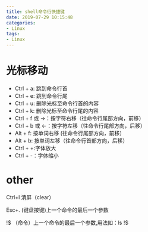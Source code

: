 ```yaml
---
title: shell命令行快捷键
date: 2019-07-29 10:15:48
categories:
- Linux
tags:
- Linux
---
```


# 光标移动
- Ctrl + a: 跳到命令行首
- Ctrl + e: 跳到命令行尾
- Ctrl + u: 删除光标至命令行首的内容
- Ctrl + k: 删除光标至命令行尾的内容
- Ctrl + f 或 ->：按字符右移（往命令行尾部方向，前移）
- Ctrl + b 或 <-：按字符左移（往命令行尾部方向，后移）
- Alt + f: 按单词右移 (往命令行尾部方向，前移）
- Alt + b: 按单词左移（往命令行首部方向，后移）
- Ctrl + +:字体放大
- Ctrl + -：字体缩小

# other
Ctrl+l  清屏（clear）

Esc+.   (键盘按键)上一个命令的最后一个参数

!$      （命令）上一个命令的最后一个参数,用法如：ls !$ 